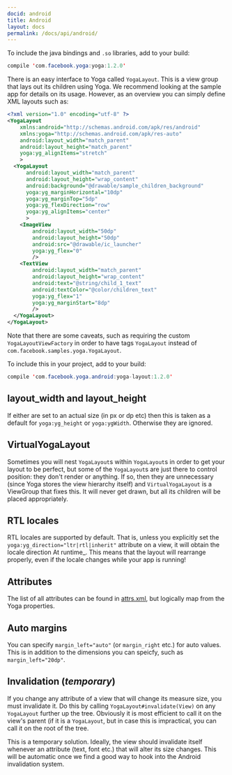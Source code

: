 ```yaml
---
docid: android
title: Android
layout: docs
permalink: /docs/api/android/
---
```


To include the java bindings and `.so` libraries, add to your build:

```java
compile 'com.facebook.yoga:yoga:1.2.0'
```

There is an easy interface to Yoga called `YogaLayout`.  This is a view group that lays out its children using Yoga.  We recommend looking at the sample app for details on its usage.  However, as an overview you can simply define XML layouts such as:

```xml
<?xml version="1.0" encoding="utf-8" ?>
<YogaLayout
    xmlns:android="http://schemas.android.com/apk/res/android"
    xmlns:yoga="http://schemas.android.com/apk/res-auto"
    android:layout_width="match_parent"
    android:layout_height="match_parent"
    yoga:yg_alignItems="stretch"
    >
  <YogaLayout
      android:layout_width="match_parent"
      android:layout_height="wrap_content"
      android:background="@drawable/sample_children_background"
      yoga:yg_marginHorizontal="10dp"
      yoga:yg_marginTop="5dp"
      yoga:yg_flexDirection="row"
      yoga:yg_alignItems="center"
      >
    <ImageView
        android:layout_width="50dp"
        android:layout_height="50dp"
        android:src="@drawable/ic_launcher"
        yoga:yg_flex="0"
        />
    <TextView
        android:layout_width="match_parent"
        android:layout_height="wrap_content"
        android:text="@string/child_1_text"
        android:textColor="@color/children_text"
        yoga:yg_flex="1"
        yoga:yg_marginStart="8dp"
        />
  </YogaLayout>
</YogaLayout>
```

Note that there are some caveats, such as requiring the custom `YogaLayoutViewFactory` in order to have tags `YogaLayout` instead of `com.facebook.samples.yoga.YogaLayout`.

To include this in your project, add to your build:

```java
compile 'com.facebook.yoga.android:yoga-layout:1.2.0'
```

## layout\_width and layout\_height

If either are set to an actual size (in px or dp etc) then this is taken as a default for `yoga:yg_height` or `yoga:ygWidth`.  Otherwise they are ignored.

## VirtualYogaLayout

Sometimes you will nest `YogaLayout`s within `YogaLayout`s in order to get your layout to be perfect, but some of the `YogaLayout`s are just there to control position: they don't render or anything.  If so, then they are unnecessary (since Yoga stores the view hierarchy itself) and `VirtualYogaLayout` is a ViewGroup that fixes this.  It will never get drawn, but all its children will be placed appropriately.

## RTL locales

RTL locales are supported by default.  That is, unless you explicitly set the `yoga:yg_direction="ltr|rtl|inherit"` attribute on a view, it will obtain the locale direction At runtime_.  This means that the layout will rearrange properly, even if the locale changes while your app is running!

## Attributes

The list of all attributes can be found in [attrs.xml](https://github.com/facebook/yoga/blob/master/android/src/main/res/values/attrs.xml), but logically map from the Yoga properties.

## Auto margins

You can specify `margin_left="auto"` (or `margin_right` etc.) for auto values.  This is in addition to the dimensions you can speicfy, such as `margin_left="20dp"`.

## Invalidation (_temporary_)

If you change any attribute of a view that will change its measure size, you must invalidate it.  Do this by calling `YogaLayout#invalidate(View)` on any `YogaLayout` further up the tree.  Obviously it is most efficient to call it on the view's parent (if it is a `YogaLayout`, but in case this is impractical, you can call it on the root of the tree.

This is a temporary solution.  Ideally, the view should invalidate itself whenever an attribute (text, font etc.) that will alter its size changes.  This will be automatic once we find a good way to hook into the Android invalidation system.
